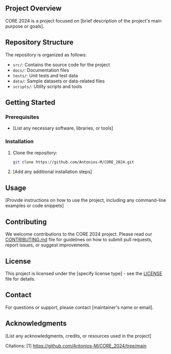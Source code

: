 ## Project Overview

CORE 2024 is a project focused on [brief description of the project's main purpose or goals].

## Repository Structure

The repository is organized as follows:

- `src/`: Contains the source code for the project
- `docs/`: Documentation files
- `tests/`: Unit tests and test data
- `data/`: Sample datasets or data-related files
- `scripts/`: Utility scripts and tools

## Getting Started

### Prerequisites

- [List any necessary software, libraries, or tools]

### Installation

1. Clone the repository:
   ```bash
   git clone https://github.com/Antonios-M/CORE_2024.git
   ```

2. [Add any additional installation steps]

## Usage

[Provide instructions on how to use the project, including any command-line examples or code snippets]

## Contributing

We welcome contributions to the CORE 2024 project. Please read our [CONTRIBUTING.md](CONTRIBUTING.md) file for guidelines on how to submit pull requests, report issues, or suggest improvements.

## License

This project is licensed under the [specify license type] - see the [LICENSE](LICENSE) file for details.

## Contact

For questions or support, please contact [maintainer's name or email].

## Acknowledgments

[List any acknowledgments, credits, or resources used in the project]

Citations:
[1] https://github.com/Antonios-M/CORE_2024/tree/main
